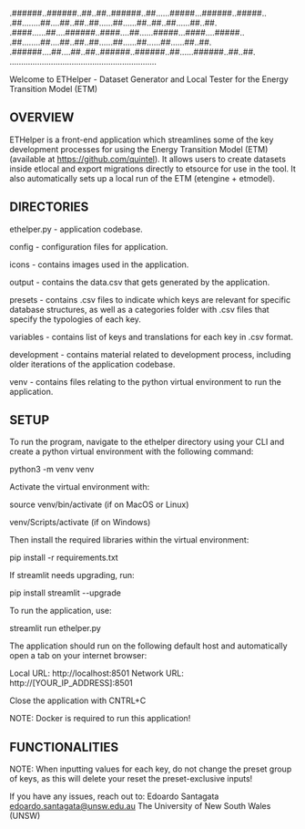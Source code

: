 .######..######..##..##..######..##......#####...######..#####..
.##........##....##..##..##......##......##..##..##......##..##.
.####......##....######..####....##......#####...####....#####..
.##........##....##..##..##......##......##......##......##..##.
.######....##....##..##..######..######..##......######..##..##.
................................................................

Welcome to ETHelper - Dataset Generator and Local Tester for the Energy Transition Model (ETM)

## OVERVIEW

ETHelper is a front-end application which streamlines some of the key development processes for using the Energy Transition Model (ETM) (available at https://github.com/quintel). It allows users to create datasets inside etlocal and export migrations directly to etsource for use in the tool. It also automatically sets up a local run of the ETM (etengine + etmodel).

## DIRECTORIES

ethelper.py - application codebase.

config - configuration files for application.

icons - contains images used in the application.

output - contains the data.csv that gets generated by the application.

presets - contains .csv files to indicate which keys are relevant for specific database structures, as well as a categories folder with .csv files that specify the typologies of each key.

variables - contains list of keys and translations for each key in .csv format. 

development - contains material related to development process, including older iterations of the application codebase.

venv - contains files relating to the python virtual environment to run the application. 

## SETUP

To run the program, navigate to the ethelper directory using your CLI and create a python virtual environment with the following command:

python3 -m venv venv

Activate the virtual environment with:

source venv/bin/activate
(if on MacOS or Linux)

venv/Scripts/activate
(if on Windows)

Then install the required libraries within the virtual environment:

pip install -r requirements.txt

If streamlit needs upgrading, run:

pip install streamlit --upgrade

To run the application, use:

streamlit run ethelper.py

The application should run on the following default host and automatically open a tab on your internet browser:

  Local URL: http://localhost:8501
  Network URL: http://[YOUR_IP_ADDRESS]:8501

Close the application with CNTRL+C

NOTE: Docker is required to run this application!

## FUNCTIONALITIES

NOTE: When inputting values for each key, do not change the preset group of keys, as this will delete your reset the preset-exclusive inputs!

If you have any issues, reach out to:
Edoardo Santagata
edoardo.santagata@unsw.edu.au
The University of New South Wales (UNSW)
